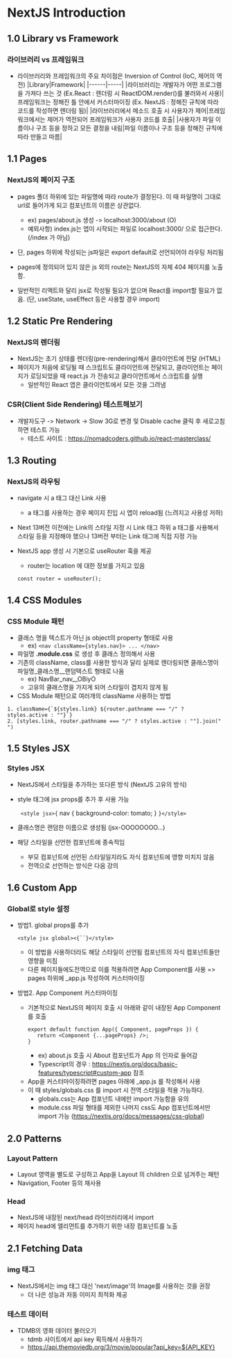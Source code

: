 # NextJS Introduction

## 1.0 Library vs Framework

### 라이브러리 vs 프레임워크

- 라이브러리와 프레임워크의 주요 차이점은 Inversion of Control (IoC, 제어의 역전)
  |Library|Framework|
  |------|-----|
  |라이브러리는 개발자가 어떤 프로그램을 가져다 쓰는 것 (Ex.React : 렌더링 시 ReactDOM.render()를 불러와서 사용)|프레임워크는 정해진 틀 안에서 커스터마이징 (Ex. NextJS : 정해진 규칙에 따라 코드를 작성하면 렌더링 됨)|
  |라이브러리에서 메소드 호출 시 사용자가 제어|프레임워크에서는 제어가 역전되어 프레임워크가 사용자 코드를 호출|
  |사용자가 파일 이름이나 구조 등을 정하고 모든 결정을 내림|파일 이름이나 구조 등을 정해진 규칙에 따라 만들고 따름|

## 1.1 Pages

### NextJS의 페이지 구조

- pages 폴더 하위에 있는 파일명에 따라 route가 결정된다. 이 때 파일명이 그대로 url로 들어가게 되고 컴포넌트의 이름은 상관없다.

  - ex) pages/about.js 생성 -> localhost:3000/about (O)
  - 예외사항) index.js는 앱이 시작되는 파일로 localhost:3000/ 으로 접근한다. (/index 가 아님)

- 단, pages 하위에 작성되는 js파일은 export default로 선언되어야 라우팅 처리됨

- pages에 정의되어 있지 않은 js 외의 route는 NextJS의 자체 404 페이지를 노출함.

- 일반적인 리액트와 달리 jsx로 작성될 필요가 없으며 React를 import할 필요가 없음. (단, useState, useEffect 등은 사용할 경우 import)

## 1.2 Static Pre Rendering

### NextJS의 렌더링

- NextJS는 초기 상태를 렌더링(pre-rendering)해서 클라이언트에 전달 (HTML)
- 페이지가 처음에 로딩될 때 스크립트도 클라이언트에 전달되고, 클라이언트는 페이지가 로딩되었을 때 react.js 가 전송되고 클라이언트에서 스크립트를 실행
  - 일반적인 React 앱은 클라이언트에서 모든 것을 그려냄

### CSR(Client Side Rendering) 테스트해보기

- 개발자도구 -> Network -> Slow 3G로 변경 및 Disable cache 클릭 후 새로고침하면 테스트 가능
  - 테스트 사이트 : https://nomadcoders.github.io/react-masterclass/

## 1.3 Routing

### NextJS의 라우팅

- navigate 시 a 태그 대신 Link 사용
  - a 태그를 사용하는 경우 페이지 진입 시 앱이 reload됨 (느려지고 사용성 저하)
- Next 13버전 이전에는 Link의 스타일 지정 시 Link 태그 하위 a 태그를 사용해서 스타일 등을 지정해야 했으나 13버전 부터는 Link 태그에 직접 지정 가능
- NextJS app 생성 시 기본으로 useRouter 훅을 제공

  - router는 location 에 대한 정보를 가지고 있음

  `const router = useRouter();`

## 1.4 CSS Modules

### CSS Module 패턴

- 클래스 명을 텍스트가 아닌 js object의 property 형태로 사용
  - ex) `<nav className={styles.nav}> ... </nav>`
- 파일명 **.module.css** 로 생성 후 클래스 정의해서 사용
- 기존의 className, class를 사용한 방식과 달리 실제로 렌더링되면 클래스명이 파일명\_클래스명\_\_랜덤텍스트 형태로 나옴
  - ex) NavBar_nav\_\_OBiyO
  - 고유의 클래스명을 가지게 되어 스타일이 겹치지 않게 됨
- CSS Module 패턴으로 여러개의 className 사용하는 방법

```
1. className={`${styles.link} ${router.pathname === "/" ? styles.active : ""}`}
2. [styles.link, router.pathname === "/" ? styles.active : ""].join(" ")
```

## 1.5 Styles JSX

### Styles JSX

- NextJS에서 스타일을 추가하는 또다른 방식 (NextJS 고유의 방식)
- style 태그에 jsx props를 추가 후 사용 가능

  ` <style jsx>{`
  nav {
  background-color: tomato;
  }
  `}</style> `

- 클래스명은 랜덤한 이름으로 생성됨 (jsx-OOOOOOOO...)
- 해당 스타일을 선언한 컴포넌트에 종속적임
  - 부모 컴포넌트에 선언된 스타일일지라도 자식 컴포넌트에 영향 미치지 않음
  - 전역으로 선언하는 방식은 다음 강의

## 1.6 Custom App

### Global로 style 설정

- 방법1. global props를 추가

  ` <style jsx global><{``}</style> `

  - 이 방법을 사용하더라도 해당 스타일이 선언됨 컴포넌트의 자식 컴포넌트들만 영향을 미침
  - 다른 페이지들에도전역으로 이를 적용하려면 App Component를 사용
    => pages 하위에 \_app.js 작성하여 커스터마이징

- 방법2. App Component 커스터마이징
  - 기본적으로 NextJS의 페이지 호출 시 아래와 같이 내장된 App Component를 호출
    ```
    export default function App({ Component, pageProps }) {
       return <Component {...pageProps} />;
    }
    ```
    - ex) about.js 호출 시 About 컴포넌트가 App 의 인자로 들어감
    - Typescript의 경우 : https://nextjs.org/docs/basic-features/typescript#custom-app 참조
  - App을 커스터마이징하려면 pages 아래에 \_app.js 를 작성해서 사용
  - 이 때 styles/globals.css 를 import 시 전역 스타일을 적용 가능하다.
    - globals.css는 App 컴포넌트 내에만 import 가능함을 유의
    - module.css 파일 형태를 제외한 나머지 css도 App 컴포넌트에서만 import 가능 (https://nextjs.org/docs/messages/css-global)

## 2.0 Patterns

### Layout Pattern

- Layout 영역을 별도로 구성하고 App을 Layout 의 children 으로 넘겨주는 패턴
- Navigation, Footer 등의 재사용

### Head

- NextJS에 내장된 next/head 라이브러리에서 import
- 페이지 head에 엘리먼트를 추가하기 위한 내장 컴포넌트를 노출

## 2.1 Fetching Data

### img 태그

- NextJS에서는 img 태그 대신 'next/image'의 Image를 사용하는 것을 권장
  - 더 나은 성능과 자동 이미지 최적화 제공

### 테스트 데이터

- TDMB의 영화 데이터 불러오기
  - tdmb 사이트에서 api key 획득해서 사용하기
  - https://api.themoviedb.org/3/movie/popular?api_key=${API_KEY}
